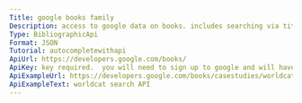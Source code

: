 ```yaml
---
Title: google books family
Description: access to google data on books. includes searching via title and retrieving ISBN, eBooks, and cover images.
Type: BibliographicApi
Format: JSON
Tutorial: autocompletewithapi
ApiUrl: https://developers.google.com/books/
ApiKey: key required.  you will need to sign up to google and will have usage limits.
ApiExampleUrl: https://developers.google.com/books/casestudies/worldcat
ApiExampleText: worldcat search API
---
```

